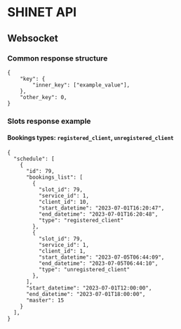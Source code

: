 # SHINET API


## Websocket 

### Common response structure
```
{
    "key": {
        "inner_key": ["example_value"],
    },
    "other_key": 0,
}
```

### Slots response example
#### Bookings types: `registered_client`, `unregistered_client`
````
{
  "schedule": [
    {
      "id": 79,
      "bookings_list": [
        {
          "slot_id": 79,
          "service_id": 1,
          "client_id": 10,
          "start_datetime": "2023-07-01T16:20:47",
          "end_datetime": "2023-07-01T16:20:48",
          "type": "registered_client"
        },
        {
          "slot_id": 79,
          "service_id": 1,
          "client_id": 1,
          "start_datetime": "2023-07-05T06:44:09",
          "end_datetime": "2023-07-05T06:44:10",
          "type": "unregistered_client"
        },
      ],
      "start_datetime": "2023-07-01T12:00:00",
      "end_datetime": "2023-07-01T18:00:00",
      "master": 15
    }
  ],
}
````
